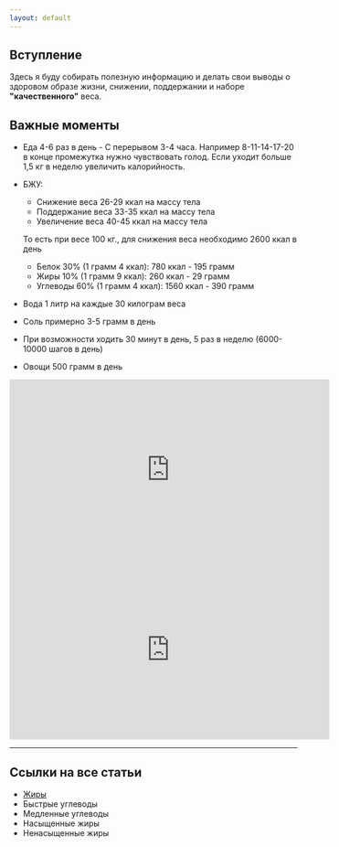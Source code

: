 ```yaml
---
layout: default
---
```


## Вступление
Здесь я буду собирать полезную информацию и делать свои выводы о здоровом образе жизни, снижении, поддержании и наборе **"качественного"** веса.

## Важные моменты
- Еда 4-6 раз в день - С перерывом 3-4 часа. Например 8-11-14-17-20 в конце промежутка нужно чувствовать голод. Если уходит больше 1,5 кг в неделю увеличить калорийность.
- БЖУ:
	* Снижение веса 26-29 ккал на массу тела
	* Поддержание веса 33-35 ккал на массу тела
	* Увеличение веса 40-45 ккал на массу тела
	
	То есть при весе 100 кг., для снижения веса необходимо 2600 ккал в день
  	* Белок 30% (1 грамм 4 ккал): 780 ккал - 195 грамм
  	* Жиры 10% (1 грамм 9 ккал): 260 ккал - 29 грамм
  	* Углеводы 60% (1 грамм 4 ккал): 1560 ккал - 390 грамм

- Вода 1 литр на каждые 30 килограм веса
- Соль примерно 3-5 грамм в день
- При возможности ходить 30 минут в день, 5 раз в неделю (6000-10000 шагов в день)
- Овощи 500 грамм в день

<iframe width="560" height="315" src="https://www.youtube.com/embed/lnnl7Jyf3hU?controls=0" frameborder="0" allow="accelerometer; autoplay; encrypted-media; gyroscope; picture-in-picture" allowfullscreen></iframe>

<iframe width="560" height="315" src="https://www.youtube.com/embed/dzISo0D7HJI?controls=0" frameborder="0" allow="accelerometer; autoplay; encrypted-media; gyroscope; picture-in-picture" allowfullscreen></iframe>

---

## Ссылки на все статьи
- [Жиры](./fat.md)
- Быстрые углеводы
- Медленные углеводы
- Насыщенные жиры
- Ненасыщенные жиры
